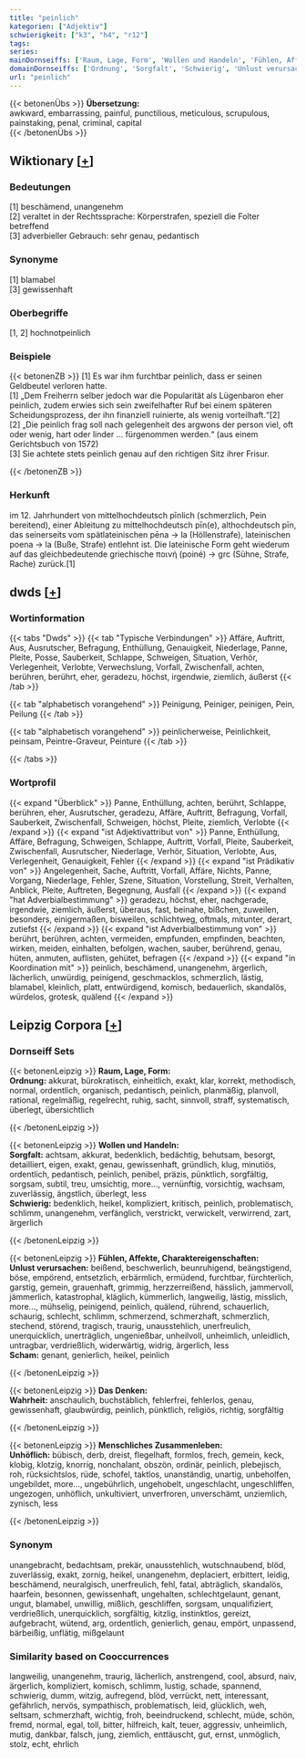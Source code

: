 ```yaml
---
title: "peinlich"
kategorien: ["Adjektiv"]
schwierigkeit: ["k3", "h4", "r12"]
tags:
series:
mainDornseiffs: ['Raum, Lage, Form', 'Wollen und Handeln', 'Fühlen, Affekte, Charaktereigenschaften', 'Das Denken', 'Menschliches Zusammenleben']
domainDornseiffs: ['Ordnung', 'Sorgfalt', 'Schwierig', 'Unlust verursachen', 'Scham', 'Wahrheit', 'Unhöflich']
url: "peinlich"
---
```


{{< betonenÜbs >}}
**Übersetzung:**  
awkward, embarrassing, painful, punctilious, meticulous, scrupulous, painstaking, penal, criminal, capital  
{{< /betonenÜbs >}}

## Wiktionary [[+](https://de.wiktionary.org/wiki/peinlich)]

### Bedeutungen
[1] beschämend, unangenehm  
[2] veraltet in der Rechtssprache: Körperstrafen, speziell die Folter betreffend  
[3] adverbieller Gebrauch: sehr genau, pedantisch  

### Synonyme
[1] blamabel  
[3] gewissenhaft  

### Oberbegriffe
[1, 2] hochnotpeinlich  

### Beispiele
{{< betonenZB >}}
[1] Es war ihm furchtbar peinlich, dass er seinen Geldbeutel verloren hatte.  
[1] „Dem Freiherrn selber jedoch war die Popularität als Lügenbaron eher peinlich, zudem erwies sich sein zweifelhafter Ruf bei einem späteren Scheidungsprozess, der ihn finanziell ruinierte, als wenig vorteilhaft.“[2]  
[2] „Die peinlich frag soll nach gelegenheit des argwons der person viel, oft oder wenig, hart oder linder … fürgenommen werden.“ (aus einem Gerichtsbuch von 1572)  
[3] Sie achtete stets peinlich genau auf den richtigen Sitz ihrer Frisur.  

{{< /betonenZB >}}
### Herkunft
im 12. Jahrhundert von mittelhochdeutsch pīnlich (schmerzlich, Pein bereitend), einer Ableitung zu mittelhochdeutsch pīn(e), althochdeutsch pīn, das seinerseits vom spätlateinischen pēna → la (Höllenstrafe), lateinischen poena → la (Buße, Strafe) entlehnt ist. Die lateinische Form geht wiederum auf das gleichbedeutende griechische ποινή (poiné) → grc (Sühne, Strafe, Rache) zurück.[1]  



## dwds [[+](https://www.dwds.de/wb/peinlich)]

### Wortinformation
{{< tabs "Dwds" >}}
{{< tab "Typische Verbindungen" >}}
Affäre, Auftritt, Aus, Ausrutscher, Befragung, Enthüllung, Genauigkeit, Niederlage, Panne, Pleite, Posse, Sauberkeit, Schlappe, Schweigen, Situation, Verhör, Verlegenheit, Verlobte, Verwechslung, Vorfall, Zwischenfall, achten, berühren, berührt, eher, geradezu, höchst, irgendwie, ziemlich, äußerst
{{< /tab >}}

{{< tab "alphabetisch vorangehend" >}}
Peinigung, Peiniger, peinigen, Pein, Peilung
{{< /tab >}}

{{< tab "alphabetisch vorangehend" >}}
peinlicherweise, Peinlichkeit, peinsam, Peintre-Graveur, Peinture
{{< /tab >}}

{{< /tabs >}}

### Wortprofil
{{< expand "Überblick" >}} Panne, Enthüllung, achten, berührt, Schlappe, berühren, eher, Ausrutscher, geradezu, Affäre, Auftritt, Befragung, Vorfall, Sauberkeit, Zwischenfall, Schweigen, höchst, Pleite, ziemlich, Verlobte {{< /expand >}}
{{< expand "ist Adjektivattribut von" >}} Panne, Enthüllung, Affäre, Befragung, Schweigen, Schlappe, Auftritt, Vorfall, Pleite, Sauberkeit, Zwischenfall, Ausrutscher, Niederlage, Verhör, Situation, Verlobte, Aus, Verlegenheit, Genauigkeit, Fehler {{< /expand >}}
{{< expand "ist Prädikativ von" >}} Angelegenheit, Sache, Auftritt, Vorfall, Affäre, Nichts, Panne, Vorgang, Niederlage, Fehler, Szene, Situation, Vorstellung, Streit, Verhalten, Anblick, Pleite, Auftreten, Begegnung, Ausfall {{< /expand >}}
{{< expand "hat Adverbialbestimmung" >}} geradezu, höchst, eher, nachgerade, irgendwie, ziemlich, äußerst, überaus, fast, beinahe, bißchen, zuweilen, besonders, einigermaßen, bisweilen, schlichtweg, oftmals, mitunter, derart, zutiefst {{< /expand >}}
{{< expand "ist Adverbialbestimmung von" >}} berührt, berühren, achten, vermeiden, empfunden, empfinden, beachten, wirken, meiden, einhalten, befolgen, wachen, sauber, berührend, genau, hüten, anmuten, auflisten, gehütet, befragen {{< /expand >}}
{{< expand "in Koordination mit" >}} peinlich, beschämend, unangenehm, ärgerlich, lächerlich, unwürdig, peinigend, geschmacklos, schmerzlich, lästig, blamabel, kleinlich, platt, entwürdigend, komisch, bedauerlich, skandalös, würdelos, grotesk, quälend {{< /expand >}}

## Leipzig Corpora [[+](https://corpora.uni-leipzig.de/en/res?word=peinlich&corpusId=deu_newscrawl-public_2018)]

### Dornseiff Sets
{{< betonenLeipzig >}}
**Raum, Lage, Form:**  
**Ordnung:** akkurat, bürokratisch, einheitlich, exakt, klar, korrekt, methodisch, normal, ordentlich, organisch, pedantisch, peinlich, planmäßig, planvoll, rational, regelmäßig, regelrecht, ruhig, sacht, sinnvoll, straff, systematisch, überlegt, übersichtlich  

{{< /betonenLeipzig >}}


{{< betonenLeipzig >}}
**Wollen und Handeln:**  
**Sorgfalt:** achtsam, akkurat, bedenklich, bedächtig, behutsam, besorgt, detailliert, eigen, exakt, genau, gewissenhaft, gründlich, klug, minutiös, ordentlich, pedantisch, peinlich, penibel, präzis, pünktlich, sorgfältig, sorgsam, subtil, treu, umsichtig, more..., vernünftig, vorsichtig, wachsam, zuverlässig, ängstlich, überlegt, less  
**Schwierig:** bedenklich, heikel, kompliziert, kritisch, peinlich, problematisch, schlimm, unangenehm, verfänglich, verstrickt, verwickelt, verwirrend, zart, ärgerlich  

{{< /betonenLeipzig >}}


{{< betonenLeipzig >}}
**Fühlen, Affekte, Charaktereigenschaften:**  
**Unlust verursachen:** beißend, beschwerlich, beunruhigend, beängstigend, böse, empörend, entsetzlich, erbärmlich, ermüdend, furchtbar, fürchterlich, garstig, gemein, grauenhaft, grimmig, herzzerreißend, hässlich, jammervoll, jämmerlich, katastrophal, kläglich, kümmerlich, langweilig, lästig, misslich, more..., mühselig, peinigend, peinlich, quälend, rührend, schauerlich, schaurig, schlecht, schlimm, schmerzend, schmerzhaft, schmerzlich, stechend, störend, tragisch, traurig, unausstehlich, unerfreulich, unerquicklich, unerträglich, ungenießbar, unheilvoll, unheimlich, unleidlich, untragbar, verdrießlich, widerwärtig, widrig, ärgerlich, less  
**Scham:** genant, genierlich, heikel, peinlich  

{{< /betonenLeipzig >}}


{{< betonenLeipzig >}}
**Das Denken:**  
**Wahrheit:** anschaulich, buchstäblich, fehlerfrei, fehlerlos, genau, gewissenhaft, glaubwürdig, peinlich, pünktlich, religiös, richtig, sorgfältig  

{{< /betonenLeipzig >}}


{{< betonenLeipzig >}}
**Menschliches Zusammenleben:**  
**Unhöflich:** bübisch, derb, dreist, flegelhaft, formlos, frech, gemein, keck, klobig, klotzig, knorrig, nonchalant, obszön, ordinär, peinlich, plebejisch, roh, rücksichtslos, rüde, schofel, taktlos, unanständig, unartig, unbeholfen, ungebildet, more..., ungebührlich, ungehobelt, ungeschlacht, ungeschliffen, ungezogen, unhöflich, unkultiviert, unverfroren, unverschämt, unziemlich, zynisch, less  

{{< /betonenLeipzig >}}

### Synonym
unangebracht, bedachtsam, prekär, unausstehlich, wutschnaubend, blöd, zuverlässig, exakt, zornig, heikel, unangenehm, deplaciert, erbittert, leidig, beschämend, neuralgisch, unerfreulich, fehl, fatal, abträglich, skandalös, haarfein, besonnen, gewissenhaft, ungehalten, schlechtgelaunt, genant, ungut, blamabel, unwillig, mißlich, geschliffen, sorgsam, unqualifiziert, verdrießlich, unerquicklich, sorgfältig, kitzlig, instinktlos, gereizt, aufgebracht, wütend, arg, ordentlich, genierlich, genau, empört, unpassend, bärbeißig, unflätig, mißgelaunt


### Similarity based on Cooccurrences
langweilig, unangenehm, traurig, lächerlich, anstrengend, cool, absurd, naiv, ärgerlich, kompliziert, komisch, schlimm, lustig, schade, spannend, schwierig, dumm, witzig, aufregend, blöd, verrückt, nett, interessant, gefährlich, nervös, sympathisch, problematisch, leid, glücklich, weh, seltsam, schmerzhaft, wichtig, froh, beeindruckend, schlecht, müde, schön, fremd, normal, egal, toll, bitter, hilfreich, kalt, teuer, aggressiv, unheimlich, mutig, dankbar, falsch, jung, ziemlich, enttäuscht, gut, ernst, unmöglich, stolz, echt, ehrlich

